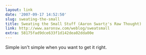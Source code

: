 ```yaml
---
layout: link
date: '2007-09-17 14:52:50'
slug: sweating-the-small
title: Sweating the Small Stuff (Aaron Swartz's Raw Thought)
link: http://www.aaronsw.com/weblog/sweatsmall
extra: 58175fad9dce633f1d142dea02dda00e
---
```


Simple isn't simple when you want to get it right.